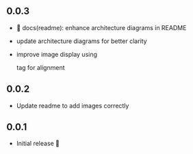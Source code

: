 ## 0.0.3
- 📝 docs(readme): enhance architecture diagrams in README

- update architecture diagrams for better clarity
- improve image display using <p> tag for alignment


## 0.0.2
- Update readme to add images correctly


## 0.0.1
- Initial release 🎉
